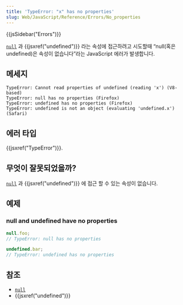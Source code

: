 ```yaml
---
title: 'TypeError: "x" has no properties'
slug: Web/JavaScript/Reference/Errors/No_properties
---
```


{{jsSidebar("Errors")}}

[`null`](/ko/docs/Web/JavaScript/Reference/Operators/null) 과 {{jsxref("undefined")}} 라는 속성에 접근하려고 시도할때 “null(혹은 undefined)은 속성이 없습니다”라는 JavaScript 에러가 발생합니다.

## 메세지

```
TypeError: Cannot read properties of undefined (reading 'x') (V8-based)
TypeError: null has no properties (Firefox)
TypeError: undefined has no properties (Firefox)
TypeError: undefined is not an object (evaluating 'undefined.x') (Safari)
```

## 에러 타입

{{jsxref("TypeError")}}.

## 무엇이 잘못되었을까?

[`null`](/ko/docs/Web/JavaScript/Reference/Operators/null) 과 {{jsxref("undefined")}} 에 접근 할 수 있는 속성이 없습니다.

## 예제

### null and undefined have no properties

```js example-bad
null.foo;
// TypeError: null has no properties

undefined.bar;
// TypeError: undefined has no properties
```

## 참조

- [`null`](/ko/docs/Web/JavaScript/Reference/Operators/null)
- {{jsxref("undefined")}}
